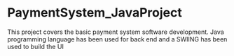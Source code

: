 # PaymentSystem_JavaProject
This project covers the basic payment system software development. Java programming language has been used for back end and a SWIING has been used to build the UI
